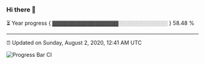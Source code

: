 ### Hi there 👋

⏳ Year progress { ▓▓▓▓▓▓▓▓▓▓▓▓▓▓▓▓▓░░░░░░░░░░░░░ } 58.48 %

---

⏰ Updated on Sunday, August 2, 2020, 12:41 AM UTC

![Progress Bar CI](https://github.com/arthurbuhl/arthurbuhl/workflows/Progress%20Bar%20CI/badge.svg)
